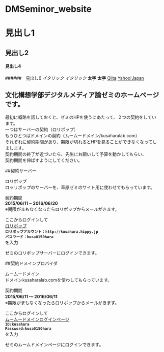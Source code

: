 # DMSeminor_website

# 見出し1
## 見出し2
#### 見出し4
######　見出し6
*イタリック*
_イタリック_
**太字**
__太字__
[Qiita](http://qiita.com/)
[Yahoo!Japan](http://www.yahoo.co.jp/)

## 文化構想学部デジタルメディア論ゼミのホームページです。  
  
最初に概略を話しておくと、ゼミのHPを使うにあたって、２つの契約をしています。  
一つはサーバーの契約（ロリポップ）  
もうひとつはドメインの契約（ムームードメイン/kusaharalab.com）  
それぞれに契約期間があり、期限が切れるとHPを見ることができなくなってしまします。  
契約期間の終了が近づいたら、先生にお願いして予算を動かしてもらい、  
契約期間を伸ばすようにしてください。   


##契約サーバー  
  
ロリポップ  
ロッリポップのサーバーを、草原ゼミのサイト用に使わせてもらっています。
  
契約期間  
**2015/06/11 ~ 2016/06/20**  
※期限がまもなくなったらロリポップからメールがきます。  
  
ここからログインして  
[ロリポップ](https://user.lolipop.jp/)  
**`ロリポップアカウント：http://kusahara.hippy.jp`**  
**`パスワード：kusa0150hara`**  
を入力  
  
ゼミのロリポップサーバーにログインできます。  
  
  
##契約ドメインプロバイダ  
  
ムームードメイン  
ドメインkusaharalab.comを使わしてもらっています。  
  
契約期間  
**2015/06/11 ～ 2016/06/11**  
※期限がまもなくなったらロリポップからメールがきます。 
  
ここからログインして  
[ムームードメインログインページ](https://muumuu-domain.com/?mode=conpane)  
**`ID:kusahara`**  
**`Password:kusa0150hara`**  
を入力  
  
ゼミのムームドメインページにログインできます。  
